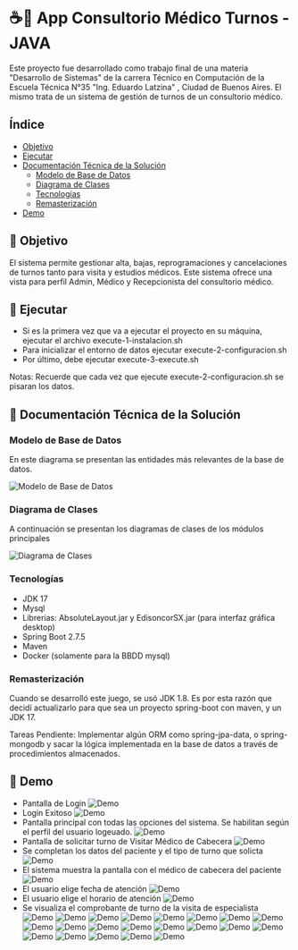 # ☕🎯 App Consultorio Médico Turnos - JAVA
   
   Este proyecto fue desarrollado como trabajo final de una materia "Desarrollo de Sistemas" de la carrera Técnico en Computación de la Escuela Técnica N°35 "Ing. Eduardo Latzina" , Ciudad de Buenos Aires.
El mismo trata de un sistema de gestión de turnos de un consultorio médico.

## Índice

- [Objetivo](#-objetivo)
- [Ejecutar](#-ejecutar)
- [Documentación Técnica de la Solución](#-documentacin-tcnica-de-la-solucin)
    - [Modelo de Base de Datos](#-modelo-de-base-de-datos)
    - [Diagrama de Clases](#diagrama-de-clases)
    - [Tecnologías](#-tecnologas)
    - [Remasterización](#-remasterizacin)
- [Demo](#-demo)

## 🚀 Objetivo 
    
   El sistema permite gestionar alta, bajas, reprogramaciones y cancelaciones de turnos tanto para visita y estudios médicos. Este sistema ofrece una vista para perfil
Admin, Médico y Recepcionista del consultorio médico. 

## 🚀 Ejecutar

* Si es la primera vez que va a ejecutar el proyecto en su máquina, ejecutar el archivo execute-1-instalacion.sh
* Para inicializar el entorno de datos ejecutar execute-2-configuracion.sh
* Por último, debe ejecutar execute-3-execute.sh

Notas: Recuerde que cada vez que ejecute execute-2-configuracion.sh se pisaran los datos.

## 🚀 Documentación Técnica de la Solución

### Modelo de Base de Datos
En este diagrama se presentan las entidades más relevantes de la base de datos.

![Modelo de Base de Datos](https://github.com/jonathanvictorica/app-consultorio-medico/blob/develop/docs/der.png)

### Diagrama de Clases
A continuación se presentan los diagramas de clases de los módulos principales

![Diagrama de Clases](https://github.com/jonathanvictorica/app-consultorio-medico/blob/develop/docs/DC.png)

### Tecnologías

* JDK 17
* Mysql
* Librerias: AbsoluteLayout.jar y EdisoncorSX.jar (para interfaz gráfica desktop)
* Spring Boot 2.7.5
* Maven
* Docker (solamente para la BBDD mysql)

### Remasterización

   Cuando se desarrolló este juego, se usó JDK 1.8. Es por esta razón que decidí actualizarlo para que sea un proyecto spring-boot con maven, y un JDK 17.

Tareas Pendiente: Implementar algún ORM como spring-jpa-data, o spring-mongodb y sacar la lógica implementada en la base de datos a través de procedimientos almacenados.

## 🚀 Demo
* Pantalla de Login
![Demo](https://github.com/jonathanvictorica/app-consultorio-medico/blob/develop/docs/1.png)
* Login Exitoso
![Demo](https://github.com/jonathanvictorica/app-consultorio-medico/blob/develop/docs/2.png)
* Pantalla principal con todas las opciones del sistema. Se habilitan según el perfil del usuario logeuado.
![Demo](https://github.com/jonathanvictorica/app-consultorio-medico/blob/develop/docs/3.png)
* Pantalla de solicitar turno de Visitar Médico de Cabecera
![Demo](https://github.com/jonathanvictorica/app-consultorio-medico/blob/develop/docs/4.png)
* Se completan los datos del paciente y el tipo de turno que solicta
![Demo](https://github.com/jonathanvictorica/app-consultorio-medico/blob/develop/docs/5.png)
* El sistema muestra la pantalla con el médico de cabecera del paciente
![Demo](https://github.com/jonathanvictorica/app-consultorio-medico/blob/develop/docs/6.png)
* El usuario elige fecha de atención
![Demo](https://github.com/jonathanvictorica/app-consultorio-medico/blob/develop/docs/7.png)
* El usuario elige el horario de atención
![Demo](https://github.com/jonathanvictorica/app-consultorio-medico/blob/develop/docs/8.png)
* Se visualiza el comprobante de turno de la visita de especialista
![Demo](https://github.com/jonathanvictorica/app-consultorio-medico/blob/develop/docs/9.png)
![Demo](https://github.com/jonathanvictorica/app-consultorio-medico/blob/develop/docs/10.png)
![Demo](https://github.com/jonathanvictorica/app-consultorio-medico/blob/develop/docs/11.png)
![Demo](https://github.com/jonathanvictorica/app-consultorio-medico/blob/develop/docs/12.png)
![Demo](https://github.com/jonathanvictorica/app-consultorio-medico/blob/develop/docs/13.png)
![Demo](https://github.com/jonathanvictorica/app-consultorio-medico/blob/develop/docs/14.png)
![Demo](https://github.com/jonathanvictorica/app-consultorio-medico/blob/develop/docs/15.png)
![Demo](https://github.com/jonathanvictorica/app-consultorio-medico/blob/develop/docs/16.png)
![Demo](https://github.com/jonathanvictorica/app-consultorio-medico/blob/develop/docs/17.png)
![Demo](https://github.com/jonathanvictorica/app-consultorio-medico/blob/develop/docs/18.png)
![Demo](https://github.com/jonathanvictorica/app-consultorio-medico/blob/develop/docs/19.png)
![Demo](https://github.com/jonathanvictorica/app-consultorio-medico/blob/develop/docs/20.png)
![Demo](https://github.com/jonathanvictorica/app-consultorio-medico/blob/develop/docs/21.png)
![Demo](https://github.com/jonathanvictorica/app-consultorio-medico/blob/develop/docs/22.png)
![Demo](https://github.com/jonathanvictorica/app-consultorio-medico/blob/develop/docs/23.png)
![Demo](https://github.com/jonathanvictorica/app-consultorio-medico/blob/develop/docs/24.png)
![Demo](https://github.com/jonathanvictorica/app-consultorio-medico/blob/develop/docs/25.png)
![Demo](https://github.com/jonathanvictorica/app-consultorio-medico/blob/develop/docs/26.png)
![Demo](https://github.com/jonathanvictorica/app-consultorio-medico/blob/develop/docs/27.png)
![Demo](https://github.com/jonathanvictorica/app-consultorio-medico/blob/develop/docs/28.png)
![Demo](https://github.com/jonathanvictorica/app-consultorio-medico/blob/develop/docs/29.png)
